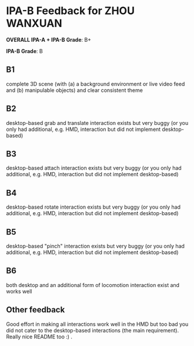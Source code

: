 # IPA-B Feedback for ZHOU WANXUAN
                                        
**OVERALL IPA-A + IPA-B Grade**: B+

**IPA-B Grade**: B
                                        
## B1
complete 3D scene (with (a) a background environment or live video feed and (b) manipulable objects) and clear consistent theme
                                        
## B2
desktop-based grab and translate interaction exists but very buggy (or you only had additional, e.g. HMD, interaction but did not implement desktop-based)
                                        
## B3
desktop-based attach interaction exists but very buggy (or you only had additional, e.g. HMD, interaction but did not implement desktop-based)
                                        
## B4
desktop-based rotate interaction exists but very buggy (or you only had additional, e.g. HMD, interaction but did not implement desktop-based)
                                        
## B5
desktop-based "pinch" interaction exists but very buggy (or you only had additional, e.g. HMD, interaction but did not implement desktop-based)
                                        
## B6
both desktop and an additional form of locomotion interaction exist and works well
                                        
## Other feedback
Good effort in making all interactions work well in the HMD but too bad you did not cater to the desktop-based interactions (the main requirement).
Really nice README too :) .

